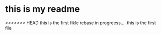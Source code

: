# this is my readme
<<<<<<< HEAD
this is the first fikle
rebase in progreess....
this is the first file

